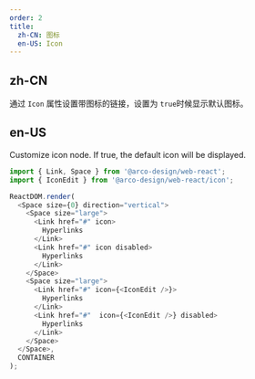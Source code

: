 ```yaml
---
order: 2
title:
  zh-CN: 图标
  en-US: Icon
---
```


## zh-CN
通过 `Icon` 属性设置带图标的链接，设置为 `true`时候显示默认图标。

## en-US

Customize icon node. If true, the default icon will be displayed.

```js
import { Link, Space } from '@arco-design/web-react';
import { IconEdit } from '@arco-design/web-react/icon';

ReactDOM.render(
  <Space size={0} direction="vertical">
    <Space size="large">
      <Link href="#" icon>
        Hyperlinks
      </Link>
      <Link href="#" icon disabled>
        Hyperlinks
      </Link>
    </Space>
    <Space size="large">
      <Link href="#" icon={<IconEdit />}>
        Hyperlinks
      </Link>
      <Link href="#"  icon={<IconEdit />} disabled>
        Hyperlinks
      </Link>
    </Space>
  </Space>,
  CONTAINER
);
```
